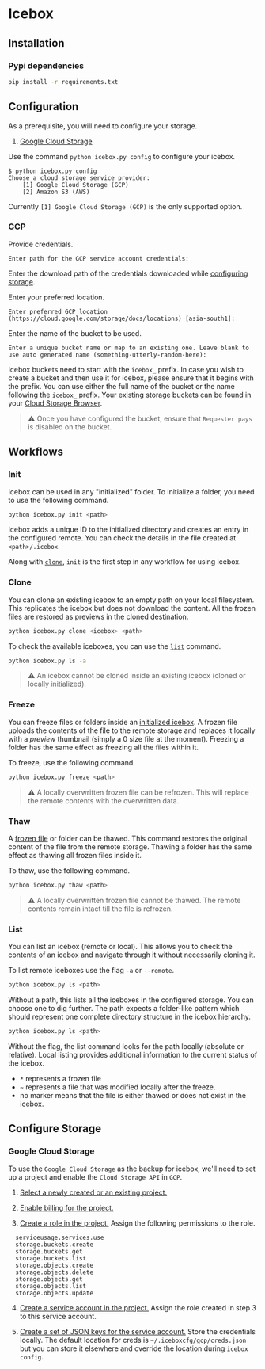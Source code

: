 # Icebox

## Installation

### Pypi dependencies

``` bash
pip install -r requirements.txt
```

## Configuration

As a prerequisite, you will need to configure your storage.
1. [Google Cloud Storage](#configure_storage_gcp)

Use the command `python icebox.py config` to configure your icebox.

```
$ python icebox.py config
Choose a cloud storage service provider:
	[1] Google Cloud Storage (GCP)
	[2] Amazon S3 (AWS)
```
Currently `[1] Google Cloud Storage (GCP)` is the only supported option.

### GCP

Provide credentials.
```
Enter path for the GCP service account credentials:
```
Enter the download path of the credentials downloaded while [configuring storage](#configure_storage_gcp).

Enter your preferred location.
```
Enter preferred GCP location (https://cloud.google.com/storage/docs/locations) [asia-south1]:
```

Enter the name of the bucket to be used.
```
Enter a unique bucket name or map to an existing one. Leave blank to use auto generated name (something-utterly-random-here):
```

Icebox buckets need to start with the `icebox_` prefix. In case you wish to create a bucket and then use it for icebox, please ensure that it begins with the prefix. You can use either the full name of the bucket or the name following the `icebox_` prefix. Your existing storage buckets can be found in your [Cloud Storage Browser](https://console.cloud.google.com/storage/browser).

> :warning: Once you have configured the bucket, ensure that `Requester pays` is disabled on the bucket.

## Workflows

### Init<a name="workflow_init"></a>

Icebox can be used in any "initialized" folder. To initialize a folder, you need to use the following command.

```bash
python icebox.py init <path>
```

Icebox adds a unique ID to the initialized directory and creates an entry in the configured remote. You can check the details in the file created at `<path>/.icebox`.

Along with [`clone`](#workflow_clone), `init` is the first step in any workflow for using icebox.

### Clone<a name="workflow_clone"></a>

You can clone an existing icebox to an empty path on your local filesystem. This replicates the icebox but does not download the content. All the frozen files are restored as previews in the cloned destination.

```bash
python icebox.py clone <icebox> <path>
```

To check the available iceboxes, you can use the [`list`](#workflow_list) command.
```bash
python icebox.py ls -a
```

> :warning: An icebox cannot be cloned inside an existing icebox (cloned or locally initialized).

### Freeze<a name="workflow_freeze"></a>

You can freeze files or folders inside an [initialized icebox](#workflow_init). A frozen file uploads the contents of the file to the remote storage and replaces it locally with a *preview* thumbnail (simply a 0 size file at the moment). Freezing a folder has the same effect as freezing all the files within it.

To freeze, use the following command.
```bash
python icebox.py freeze <path>
```

> :warning: A locally overwritten frozen file can be refrozen. This will replace the remote contents with the overwritten data.

### Thaw

A [frozen file](#workflow_freeze) or folder can be thawed. This command restores the original content of the file from the remote storage. Thawing a folder has the same effect as thawing all frozen files inside it.

To thaw, use the following command.
```bash
python icebox.py thaw <path>
```

> :warning: A locally overwritten frozen file cannot be thawed. The remote contents remain intact till the file is refrozen.

### List<a name="workflow_list"></a>

You can list an icebox (remote or local). This allows you to check the contents of an icebox and navigate through it without necessarily cloning it.

To list remote iceboxes use the flag `-a` or `--remote`.
```bash
python icebox.py ls <path>
```

Without a path, this lists all the iceboxes in the configured storage. You can choose one to dig further. The path expects a folder-like pattern which should represent one complete directory structure in the icebox hierarchy.
```bash
python icebox.py ls <path>
```

Without the flag, the list command looks for the path locally (absolute or relative). Local listing provides additional information to the current status of the icebox.

* `*` represents a frozen file
* `~` represents a file that was modified locally after the freeze.
* no marker means that the file is either thawed or does not exist in the icebox.


## Configure Storage

### Google Cloud Storage<a name="configure_storage_gcp"></a>

To use the `Google Cloud Storage` as the backup for icebox, we'll need to set up a project and enable the `Cloud Storage API` in `GCP`.

1. [Select a newly created or an existing project.](https://console.cloud.google.com/project)

2. [Enable billing for the project.](https://cloud.google.com/billing/docs/how-to/modify-project#enable_billing_for_a_project)

3. [Create a role in the project.](https://cloud.google.com/iam/docs/creating-custom-roles) Assign the following permissions to the role.
```
  serviceusage.services.use
  storage.buckets.create
  storage.buckets.get
  storage.buckets.list
  storage.objects.create
  storage.objects.delete
  storage.objects.get
  storage.objects.list
  storage.objects.update
```

4. [Create a service account in the project.](https://cloud.google.com/iam/docs/creating-managing-service-accounts) Assign the role created in step 3 to this service account.

5. [Create a set of JSON keys for the service account.](https://cloud.google.com/iam/docs/creating-managing-service-account-keys) Store the credentials locally. The default location for creds is `~/.iceboxcfg/gcp/creds.json` but you can store it elsewhere and override the location during `icebox config`.
